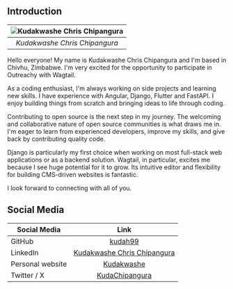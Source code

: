 ## **Introduction**


| ![Kudakwashe Chris Chipangura](https://i.ibb.co/hHC5wbz/20230606-134855-removebg-preview.png) |
|:--:|
| *Kudakwashe Chris Chipangura* |

Hello everyone! My name is Kudakwashe Chris Chipangura and I'm based in Chivhu, Zimbabwe. I'm very excited for the opportunity to participate in Outreachy with Wagtail.

As a coding enthusiast, I'm always working on side projects and learning new skills. I have experience with Angular, Django, Flutter and FastAPI. I enjoy building things from scratch and bringing ideas to life through coding.

Contributing to open source is the next step in my journey. The welcoming and collaborative nature of open source communities is what draws me in. I'm eager to learn from experienced developers, improve my skills, and give back by contributing quality code.

Django is particularly my first choice when working on most full-stack web applications or as a backend solution. Wagtail, in particular, excites me because I see huge potential for it to grow. Its intuitive editor and flexibility for building CMS-driven websites is fantastic.

I look forward to connecting with all of you.


## Social Media

| Social Media| Link                                                              |
|--------------|:-----:|
| GitHub      | [kudah99](https://github.com/kudah99)                               |
| LinkedIn    | [Kudakwashe Chris Chipangura](https://www.linkedin.com/in/kudakwashe-chris-chipangura-1063bb1bb/)                    |
| Personal website| [Kudakwashe](kudah.hashnode.dev)                    |
| Twitter / X | [KudaChipangura](x.com/KudaChipangura)

